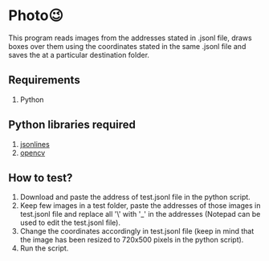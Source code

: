 # Photo😉
This program reads images from the addresses stated in .jsonl file, draws boxes over them using the coordinates stated in the same .jsonl file and saves the at a particular destination folder.
## Requirements
1. Python
## Python libraries required
1. [jsonlines](https://pypi.org/project/jsonlines/)
2. [opencv](https://pypi.org/project/opencv-python/)
## How to test?
1. Download and paste the address of test.jsonl file in the python script.
2. Keep few images in a test folder, paste the addresses of those images in test.jsonl file and replace all '\\' with '_' in the addresses (Notepad can be used to edit the test.jsonl file). 
3. Change the coordinates accordingly in test.jsonl file (keep in mind that the image has been resized to 720x500 pixels in the python script).
4. Run the script.
